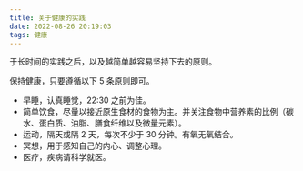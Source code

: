 ```yaml
---
title: 关于健康的实践
date: 2022-08-26 20:19:03
tags: 健康
---
```


于长时间的实践之后，以及越简单越容易坚持下去的原则。

保持健康，只要遵循以下 5 条原则即可。

* 早睡，认真睡觉，22:30 之前为佳。
* 简单饮食，尽量以接近原生食材的食物为主。并关注食物中营养素的比例（碳水、蛋白质、油脂、膳食纤维以及微量元素）。
* 运动，隔天或隔 2 天，每次不少于 30 分钟。有氧无氧结合。
* 冥想，用于感知自己的内心、调整心理。
* 医疗，疾病请科学就医。
